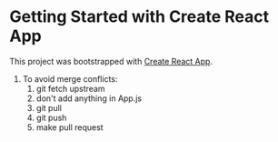 # Getting Started with Create React App

This project was bootstrapped with [Create React App](https://github.com/facebook/create-react-app).

1. To avoid merge conflicts:
    1. git fetch upstream
    2. don't add anything in App.js
    3. git pull
    4. git push
    5. make pull request

